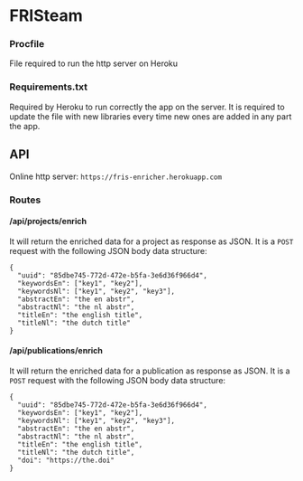 # FRISteam

### Procfile
File required to run the http server on Heroku

### Requirements.txt
Required by Heroku to run correctly the app on the server.
It is required to update the file with new libraries every time new ones
are added in any part the app.

## API
Online http server: ``https://fris-enricher.herokuapp.com``
### Routes
#### /api/projects/enrich
It will return the enriched data for a project as response as JSON.
It is a ``POST`` request with the following JSON body data structure:  
````
{      
  "uuid": "85dbe745-772d-472e-b5fa-3e6d36f966d4",  
  "keywordsEn": ["key1", "key2"],  
  "keywordsNl": ["key1", "key2", "key3"],  
  "abstractEn": "the en abstr",  
  "abstractNl": "the nl abstr",  
  "titleEn": "the english title",  
  "titleNl": "the dutch title"  
}
````

#### /api/publications/enrich
It will return the enriched data for a publication as response as JSON.
It is a ``POST`` request with the following JSON body data structure:  
````
{      
  "uuid": "85dbe745-772d-472e-b5fa-3e6d36f966d4",  
  "keywordsEn": ["key1", "key2"],  
  "keywordsNl": ["key1", "key2", "key3"],  
  "abstractEn": "the en abstr",  
  "abstractNl": "the nl abstr",  
  "titleEn": "the english title",  
  "titleNl": "the dutch title",
  "doi": "https://the.doi"   
}
````
